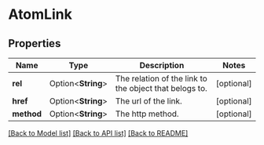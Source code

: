# AtomLink

## Properties

Name | Type | Description | Notes
------------ | ------------- | ------------- | -------------
**rel** | Option<**String**> | The relation of the link to the object that belogs to. | [optional]
**href** | Option<**String**> | The url of the link. | [optional]
**method** | Option<**String**> | The http method. | [optional]

[[Back to Model list]](../README.md#documentation-for-models) [[Back to API list]](../README.md#documentation-for-api-endpoints) [[Back to README]](../README.md)


